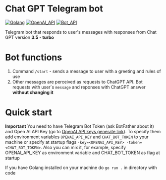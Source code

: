 # Chat GPT Telegram bot
[![Golang](https://img.shields.io/github/go-mod/go-version/nskryukov/chatgpt_tg_bot)](https://go.dev/blog/go1.18)
[![OpenAI_API](https://img.shields.io/badge/OpenAI%20API-April%2C%202023-blue)](https://platform.openai.com/docs/guides/chat)
[![Bot_API](https://img.shields.io/badge/Telegram%20Bot%20API-April%2C%202023-blue)](https://core.telegram.org/bots/api)

Telegram bot that responds to user's messages with responses from Chat GPT version **3.5 - turbo**

# Bot functions
1. Command ```/start``` - sends a message to user with a greeting and rules of use
2. Other messages are perceived as requests to ChatGPT API. Bot requests with user`s ```message``` and reponses with ChatGPT answer **without changing it**

# Quick start

**Important** You need to have Telegram Bot Token (ask BotFather about it) and Open AI API Key (go to [OpenAI API keys generate link](https://platform.openai.com/account/api-keys)). To specify them add environment variables ```OPENAI_API_KEY``` and ```CHAT_BOT_TOKEN``` to your machine or specify at startup flags ```-key=<OPENAI_API_KEY> -token=<CHAT_BOT_TOKEN>```. Also you can mix it, for example, specify OPENAI_API_KEY as environment variable and CHAT_BOT_TOKEN as flag at startup

If you have Golang installed on your machine do ```go run .``` in directory with code
